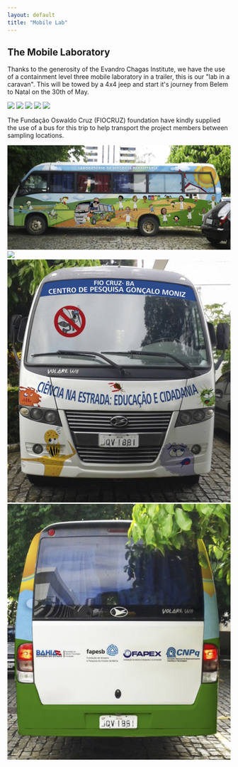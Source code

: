 ```yaml
---
layout: default
title: "Mobile Lab"
---
```


## The Mobile Laboratory 

Thanks to the generosity of the Evandro Chagas Institute, we have the use of a containment level three mobile laboratory in a trailer, this is our "lab in a caravan". This will be towed by a 4x4 jeep and start it's journey from Belem to Natal on the 30th of May.

<img src="/images/mobilelab/And. Laboratoìrio - Corte lateral direito.jpg" />
<img src="/images/mobilelab/And. Laboratoìrio - Corte lateral esquerdo.jpg" />
<img src="/images/mobilelab/And. Laboratoìrio - Cortes frontal e traseiro.jpg" />
<img src="/images/mobilelab/And. Laboratoìrio - Planta baixa.jpg" />
<img src="/images/mobilelab/And. Laboratoìrio - Vista lateral direita.jpg" />

The Fundação Oswaldo Cruz (FIOCRUZ) foundation have kindly supplied the use of a bus for this
trip to help transport the project members between sampling locations.

<img src="/images/mobilelab/onibus1.jpg" />
<img src="/images/mobilelab/onibus2.jpg" />
<img src="/images/mobilelab/onibus3.jpg" />
<img src="/images/mobilelab/onibus4.jpg" />
